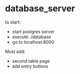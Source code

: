 # database_server

to start:
  - start postgres server
  - execute ./database
  - go to localhost:8000
  
  
Must add:
  - second table page
  - add entry buttons